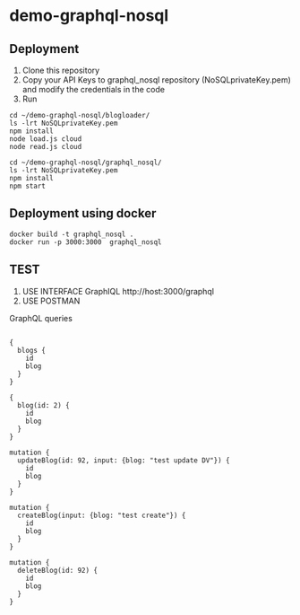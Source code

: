 # demo-graphql-nosql

## Deployment
1. Clone this repository
2. Copy your API Keys to graphql_nosql repository (NoSQLprivateKey.pem) and modify the credentials in the code
3. Run

````
cd ~/demo-graphql-nosql/blogloader/
ls -lrt NoSQLprivateKey.pem
npm install
node load.js cloud
node read.js cloud

cd ~/demo-graphql-nosql/graphql_nosql/
ls -lrt NoSQLprivateKey.pem
npm install
npm start
````

## Deployment using docker

````
docker build -t graphql_nosql .
docker run -p 3000:3000  graphql_nosql 
````

## TEST

1. USE INTERFACE GraphIQL http://host:3000/graphql
2. USE POSTMAN



GraphQL queries
````

{
  blogs {
    id
    blog
  }
}

{
  blog(id: 2) {
    id
    blog
  }
}

mutation {
  updateBlog(id: 92, input: {blog: "test update DV"}) {
    id
	blog
  }
}

mutation {
  createBlog(input: {blog: "test create"}) {
    id
	blog
  }
}

mutation {
  deleteBlog(id: 92) {
    id
    blog
  }
}
````
